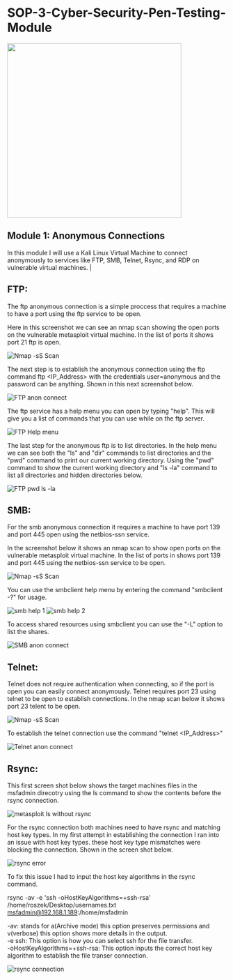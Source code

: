 # SOP-3-Cyber-Security-Pen-Testing-Module

<img src="https://www.lumificyber.com/wp-content/uploads/2023/08/blog_penetration_tester.jpg" width="400"/>

## Module 1: Anonymous Connections
  In this module I will use a Kali Linux Virtual Machine to connect anonymously to services like FTP, SMB, Telnet, Rsync, and RDP on vulnerable virtual machines.
|
## FTP: 
  The ftp anonymous connection is a simple proccess that requires a machine to have a port using the ftp service to be open.
  
Here in this screenshot we can see an nmap scan showing the open ports on the vulnerable metasploit virtual machine. 
In the list of ports it shows port 21 ftp is open. 

![Nmap -sS Scan ](https://github.com/user-attachments/assets/37751bec-7478-4db8-b37a-32a7fa53eda3)

The next step is to establish the anonymous connection using the ftp command ftp <IP_Address> with the credentials user=anonymous and the password can be anything.
Shown in this next screenshot below.

![FTP anon connect](https://github.com/user-attachments/assets/70e6d0d2-86bd-4554-997c-7fa6bb9c700c)

The ftp service has a help menu you can open by typing "help". This will give you a list of commands that you can use while on the ftp server. 

![FTP Help menu](https://github.com/user-attachments/assets/f8d17bfa-c8ce-4d8e-a618-48871ca05a82)

The last step for the anonymous ftp is to list directories. In the help menu we can see both the "ls" and "dir" commands to list directories and the "pwd" command to print our current working directory. 
Using the "pwd" command to show the current working directory and "ls -la" command to list all directories and hidden directories below.

![FTP pwd ls -la](https://github.com/user-attachments/assets/c7d08528-1a9a-4cce-bbd9-87f88a3dc3ad)


## SMB: 
  For the smb anonymous connection it requires a machine to have port 139 and port 445 open using the netbios-ssn service.

  In the screenshot below it shows an nmap scan to show open ports on the vulnerable metasploit virtual machine.
  In the list of ports in shows port 139 and port 445 using the netbios-ssn service to be open. 

![Nmap -sS Scan ](https://github.com/user-attachments/assets/dde5f0c5-62fd-4210-b1fb-babcaf096ec0)

You can use the smbclient help menu by entering the command "smbclient -?" for usage.

![smb help 1](https://github.com/user-attachments/assets/639bfc0a-c985-4cbe-87c5-bb24f6061276)
![smb help 2](https://github.com/user-attachments/assets/275e2cfc-b251-4e1b-a64f-97efe8e650cf)

To access shared resources using smbclient you can use the "-L" option to list the shares.

![SMB anon connect](https://github.com/user-attachments/assets/f47bad77-20f7-46a4-81bb-c6c8f847d9ca)


## Telnet:
  Telnet does not require authentication when connecting, so if the port is open you can easily connect anonymously.
  Telnet requires port 23 using telnet to be open to establish connections. 
  In the nmap scan below it shows port 23 telent to be open.

![Nmap -sS Scan ](https://github.com/user-attachments/assets/1c905eef-63da-44e3-a8c0-1099c865280c)

To establish the telnet connection use the command "telnet <IP_Address>"

![Telnet anon connect ](https://github.com/user-attachments/assets/17363043-2127-4bf0-9388-aa4c6632f22f)

## Rsync:

  This first screen shot below shows the target machines files in the msfadmin direcotry using the ls command to show the contents before the rsync connection.

![metasploit ls without rsync](https://github.com/user-attachments/assets/34a5c31e-43a7-4ded-b26e-28fb15b2bbe5)

  For the rsync connection both machines need to have rsync and matching host key types. In my first attempt in establishing the connection I ran into an issue with host key types. 
  these host key type mismatches were blocking the connection. Shown in the screen shot below. 
  
![rsync error](https://github.com/user-attachments/assets/bae19153-d547-42d8-95e3-12af7b1dbf3d)

To fix this issue I had to input the host key algorithms in the rsync command. 

rsync -av -e 'ssh -oHostKeyAlgorithms=+ssh-rsa' /home/roszek/Desktop/usernames.txt msfadmin@192.168.1.189:/home/msfadmin

-av: stands for a(Archive mode) this option preserves permissions and v(verbose) this option shows more details in the output.\
-e ssh: This option is how you can select ssh for the file transfer.   
-oHostKeyAlgorithms=+ssh-rsa: This option inputs the correct host key algorithm to establish the file transer connection.  

![rsync connection](https://github.com/user-attachments/assets/ee14803a-fe25-4ff8-8817-f33ad0b37eb0)







